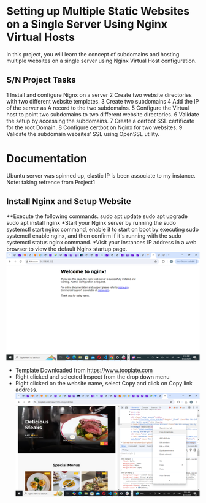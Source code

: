 # Setting up Multiple Static Websites on a Single Server Using Nginx Virtual Hosts
In this project, you will learn the concept of subdomains and hosting multiple websites on a single server using Nginx Virtual Host configuration.
## S/N	Project Tasks
1	Install and configure Nignx on a server
2	Create two website directories with two different website templates.
3	Create two subdomains
4	Add the IP of the server as A record to the two subdomains.
5	Configure the Virtual host to point two subdomains to two different website directories.
6	Validate the setup by accessing the subdomains.
7	Create a certbot SSL certificate for the root Domain.
8	Configure certbot on Nginx for two websites.
9	Validate the subdomain websites’ SSL using OpenSSL utility.
# Documentation
Ubuntu server was spinned up, elastic IP is been associate to my instance.   Note: taking refrence from Project1
## Install Nginx and Setup Website
**Execute the following commands.
sudo apt update
sudo apt upgrade
sudo apt install nginx
*Start your Nginx server by running the sudo systemctl start nginx command, enable it to start on boot by executing sudo systemctl enable nginx, and then confirm if it's running with the sudo systemctl status nginx command.
*Visit your instances IP address in a web browser to view the default Nginx startup page.
![pic](img/(img1).png)
* Template Downloaded from https://www.tooplate.com
* Right clicked and selected Inspect from the drop down menu
* Right clicked on the website name, select Copy and click on Copy link address.
![pic](img/(img2).png)